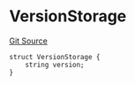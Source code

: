 # VersionStorage
[Git Source](https://github.com/thrackle-io/forte-rules-engine/blob/1c8d4aea6c73ad5ec24590e9388e17186ef859be/src/protocol/diamond/VersionFacetLib.sol)


```solidity
struct VersionStorage {
    string version;
}
```

